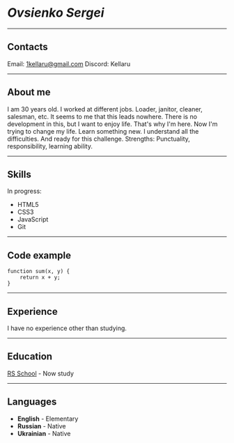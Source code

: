 # ***Ovsienko Sergei*** #

***

## Contacts ##

Email: 1kellaru@gmail.com
Discord: Kellaru

***

## About me ##

I am 30 years old.
I worked at different jobs. Loader, janitor, cleaner, salesman, etc. It seems to me that this leads nowhere. There is no development in this, but I want to enjoy life. That's why I'm here. Now I'm trying to change my life. Learn something new. I understand all the difficulties. And ready for this challenge. 
Strengths: Punctuality, responsibility, learning ability.

***

## Skills ##

In progress:
* HTML5
* CSS3
* JavaScript
* Git

***

## Code example ##

```
function sum(x, y) {
    return x + y;
}
```

***


## Experience ##
I have no experience other than studying.

***

## Education ##
[RS School](https://rs.school/) - Now study

***

## Languages ##

* **English** - Elementary
* **Russian** - Native
* **Ukrainian** - Native